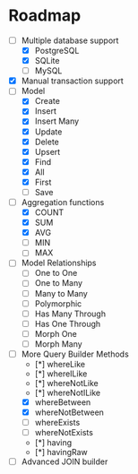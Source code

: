 # Roadmap

- [ ] Multiple database support
    * [x] PostgreSQL
    * [x] SQLite
    * [ ] MySQL
- [x] Manual transaction support
- [ ] Model
    * [x] Create
    * [x] Insert
    * [x] Insert Many
    * [x] Update
    * [x] Delete
    * [x] Upsert
    * [x] Find
    * [x] All
    * [x] First
    * [ ] Save
- [ ] Aggregation functions
    * [x] COUNT
    * [x] SUM
    * [x] AVG
    * [ ] MIN
    * [ ] MAX
- [ ] Model Relationships
    * [ ] One to One
    * [ ] One to Many
    * [ ] Many to Many
    * [ ] Polymorphic
    * [ ] Has Many Through
    * [ ] Has One Through
    * [ ] Morph One
    * [ ] Morph Many
- [ ] More Query Builder Methods
    * [*] whereLike
    * [*] whereILike
    * [*] whereNotLike
    * [*] whereNotILike
    * [x] whereBetween
    * [x] whereNotBetween
    * [ ] whereExists
    * [ ] whereNotExists
    * [*] having
    * [*] havingRaw
- [ ] Advanced JOIN builder
